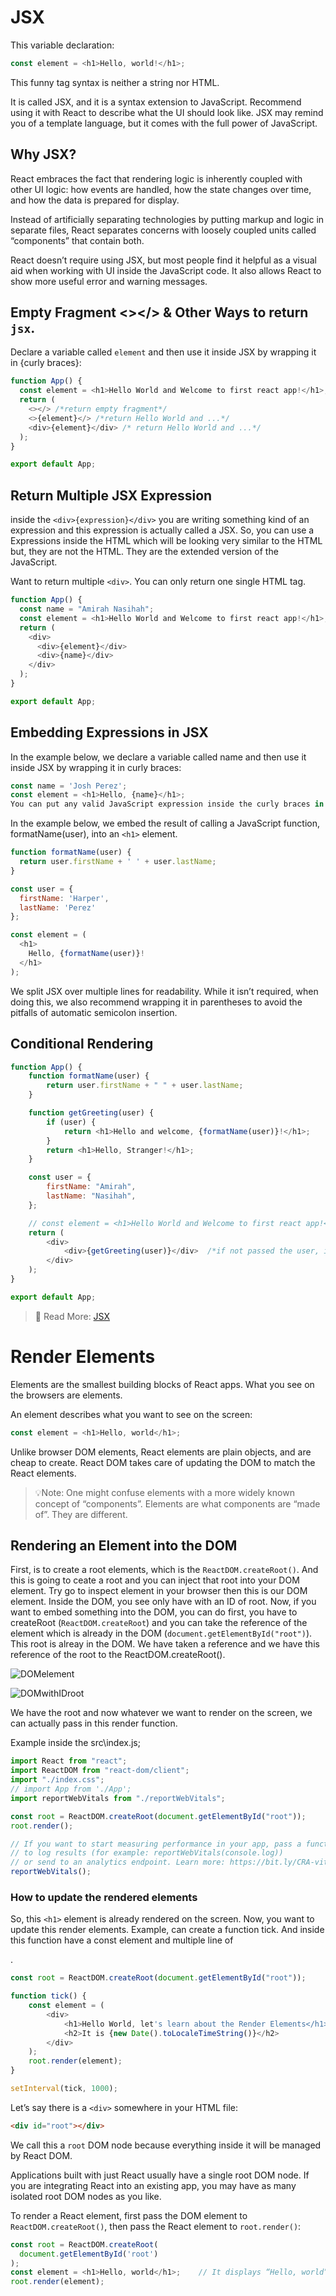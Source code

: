 # JSX

This variable declaration:

```js
const element = <h1>Hello, world!</h1>;
```

This funny tag syntax is neither a string nor HTML.

It is called JSX, and it is a syntax extension to JavaScript. Recommend using it with React to describe what the UI should look like. JSX may remind you of a template language, but it comes with the full power of JavaScript.

## Why JSX?

React embraces the fact that rendering logic is inherently coupled with other UI logic: how events are handled, how the state changes over time, and how the data is prepared for display.

Instead of artificially separating technologies by putting markup and logic in separate files, React separates concerns with loosely coupled units called “components” that contain both.

React doesn’t require using JSX, but most people find it helpful as a visual aid when working with UI inside the JavaScript code. It also allows React to show more useful error and warning messages.

## Empty Fragment <></> & Other  Ways to return `jsx`.

Declare a variable called `element` and then use it inside JSX by wrapping it in {curly braces}:

```js
function App() {
  const element = <h1>Hello World and Welcome to first react app!</h1>;
  return (
    <></> /*return empty fragment*/
    <>{element}</> /*return Hello World and ...*/
    <div>{element}</div> /* return Hello World and ...*/
  );
}

export default App;
```

## Return Multiple JSX Expression

inside the `<div>{expression}</div>` you are writing something kind of an expression and this expression is actually called a JSX. So, you can use a Expressions inside the HTML which will be looking very similar to the HTML but, they are not the HTML. They are the extended version of the JavaScript.

Want to return multiple `<div>`. You can only return one single HTML tag.

```js
function App() {
  const name = "Amirah Nasihah";
  const element = <h1>Hello World and Welcome to first react app!</h1>;
  return (
    <div>
      <div>{element}</div>
      <div>{name}</div>
    </div>
  );
}

export default App;
```
  
## Embedding Expressions in JSX

In the example below, we declare a variable called name and then use it inside JSX by wrapping it in curly braces:

```js
const name = 'Josh Perez';
const element = <h1>Hello, {name}</h1>;
You can put any valid JavaScript expression inside the curly braces in JSX. For example, 2 + 2, user.firstName, or formatName(user) are all valid JavaScript expressions.
```

In the example below, we embed the result of calling a JavaScript function, formatName(user), into an `<h1>` element.

```js
function formatName(user) {
  return user.firstName + ' ' + user.lastName;
}

const user = {
  firstName: 'Harper',
  lastName: 'Perez'
};

const element = (
  <h1>
    Hello, {formatName(user)}!
  </h1>
);
```

We split JSX over multiple lines for readability. While it isn’t required, when doing this, we also recommend wrapping it in parentheses to avoid the pitfalls of automatic semicolon insertion.

## Conditional Rendering

```js
function App() {
    function formatName(user) {
        return user.firstName + " " + user.lastName;
    }

    function getGreeting(user) {
        if (user) {
            return <h1>Hello and welcome, {formatName(user)}!</h1>;
        }
        return <h1>Hello, Stranger!</h1>;
    }

    const user = {
        firstName: "Amirah",
        lastName: "Nasihah",
    };

    // const element = <h1>Hello World and Welcome to first react app!</h1>;
    return (
        <div>
            <div>{getGreeting(user)}</div>  /*if not passed the user, it return Hello, Stranger!*/
        </div>
    );
}

export default App;
```

>🍝 Read More: [JSX](https://reactjs.org/docs/introducing-jsx.html)

# Render Elements

Elements are the smallest building blocks of React apps. What you see on the browsers are elements.

An element describes what you want to see on the screen:

```js
const element = <h1>Hello, world</h1>;
```

Unlike browser DOM elements, React elements are plain objects, and are cheap to create. React DOM takes care of updating the DOM to match the React elements.

>💡Note:
>One might confuse elements with a more widely known concept of “components”. Elements are what components are “made of”. They are different.

## Rendering an Element into the DOM

First, is to create a root elements, which is the `ReactDOM.createRoot()`. And this is going to ceate a root and you can inject that root into your DOM element. Try go to inspect element in your browser then this is our DOM element. Inside the DOM, you see only have with an ID of root. Now, if you want to embed something into the DOM, you can do first, you have to createRoot (`ReactDOM.createRoot`) and you can take the reference of the element which is already in the DOM (`document.getElementById("root")`). This root is alreay in the DOM. We have taken a reference and we have this reference of the root to the ReactDOM.createRoot().

![DOMelement](https://user-images.githubusercontent.com/89834315/182009973-80035b0d-7b90-49d6-9f6c-89652b1c417b.png)

![DOMwithIDroot](https://user-images.githubusercontent.com/89834315/182010117-659c260f-c602-41fe-8bcc-a65fe3e4edf9.png)

We have the root and now whatever we want to render on the screen, we can actually pass in this render function.

Example inside the src\index.js;

```js
import React from "react";
import ReactDOM from "react-dom/client";
import "./index.css";
// import App from './App';
import reportWebVitals from "./reportWebVitals";

const root = ReactDOM.createRoot(document.getElementById("root"));
root.render();

// If you want to start measuring performance in your app, pass a function
// to log results (for example: reportWebVitals(console.log))
// or send to an analytics endpoint. Learn more: https://bit.ly/CRA-vitals
reportWebVitals();
```

### How to update the rendered elements

So, this `<h1>` element is already rendered on the screen. Now, you want to update this render elements. Example, can create a function tick. And inside this function have a const element and multiple line of <div>.

```js
const root = ReactDOM.createRoot(document.getElementById("root"));

function tick() {
    const element = (
        <div>
            <h1>Hello World, let's learn about the Render Elements</h1>
            <h2>It is {new Date().toLocaleTimeString()}</h2>
        </div>
    );
    root.render(element);
}

setInterval(tick, 1000);
```

Let’s say there is a `<div>` somewhere in your HTML file:

```html
<div id="root"></div>
```

We call this a `root` DOM node because everything inside it will be managed by React DOM.

Applications built with just React usually have a single root DOM node. If you are integrating React into an existing app, you may have as many isolated root DOM nodes as you like.

To render a React element, first pass the DOM element to `ReactDOM.createRoot()`, then pass the React element to `root.render()`:

```js
const root = ReactDOM.createRoot(
  document.getElementById('root')
);
const element = <h1>Hello, world</h1>;    // It displays “Hello, world” on the page.
root.render(element);
```


